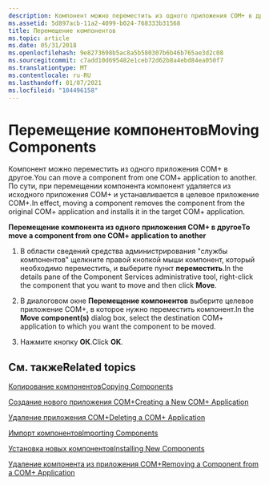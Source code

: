 ```yaml
---
description: Компонент можно переместить из одного приложения COM+ в другое. По сути, при перемещении компонента компонент удаляется из исходного приложения COM+ и устанавливается в целевое приложение COM+.
ms.assetid: 5d897acb-11a2-4099-b024-768333b31568
title: Перемещение компонентов
ms.topic: article
ms.date: 05/31/2018
ms.openlocfilehash: 9e8273698b5ac8a5b580307b6b46b765ae3d2c08
ms.sourcegitcommit: c7add10d695482e1ceb72d62b8a4ebd84ea050f7
ms.translationtype: MT
ms.contentlocale: ru-RU
ms.lasthandoff: 01/07/2021
ms.locfileid: "104496158"
---
```

# <a name="moving-components"></a><span data-ttu-id="d204d-104">Перемещение компонентов</span><span class="sxs-lookup"><span data-stu-id="d204d-104">Moving Components</span></span>

<span data-ttu-id="d204d-105">Компонент можно переместить из одного приложения COM+ в другое.</span><span class="sxs-lookup"><span data-stu-id="d204d-105">You can move a component from one COM+ application to another.</span></span> <span data-ttu-id="d204d-106">По сути, при перемещении компонента компонент удаляется из исходного приложения COM+ и устанавливается в целевое приложение COM+.</span><span class="sxs-lookup"><span data-stu-id="d204d-106">In effect, moving a component removes the component from the original COM+ application and installs it in the target COM+ application.</span></span>

<span data-ttu-id="d204d-107">**Перемещение компонента из одного приложения COM+ в другое**</span><span class="sxs-lookup"><span data-stu-id="d204d-107">**To move a component from one COM+ application to another**</span></span>

1.  <span data-ttu-id="d204d-108">В области сведений средства администрирования "службы компонентов" щелкните правой кнопкой мыши компонент, который необходимо переместить, и выберите пункт **переместить**.</span><span class="sxs-lookup"><span data-stu-id="d204d-108">In the details pane of the Component Services administrative tool, right-click the component that you want to move and then click **Move**.</span></span>

2.  <span data-ttu-id="d204d-109">В диалоговом окне **Перемещение компонентов** выберите целевое приложение COM+, в которое нужно переместить компонент.</span><span class="sxs-lookup"><span data-stu-id="d204d-109">In the **Move component(s)** dialog box, select the destination COM+ application to which you want the component to be moved.</span></span>

3.  <span data-ttu-id="d204d-110">Нажмите кнопку **ОК**.</span><span class="sxs-lookup"><span data-stu-id="d204d-110">Click **OK**.</span></span>

## <a name="related-topics"></a><span data-ttu-id="d204d-111">См. также</span><span class="sxs-lookup"><span data-stu-id="d204d-111">Related topics</span></span>

<dl> <dt>

[<span data-ttu-id="d204d-112">Копирование компонентов</span><span class="sxs-lookup"><span data-stu-id="d204d-112">Copying Components</span></span>](copying-components.md)
</dt> <dt>

[<span data-ttu-id="d204d-113">Создание нового приложения COM+</span><span class="sxs-lookup"><span data-stu-id="d204d-113">Creating a New COM+ Application</span></span>](creating-a-new-com--application.md)
</dt> <dt>

[<span data-ttu-id="d204d-114">Удаление приложения COM+</span><span class="sxs-lookup"><span data-stu-id="d204d-114">Deleting a COM+ Application</span></span>](deleting-a-com--application.md)
</dt> <dt>

[<span data-ttu-id="d204d-115">Импорт компонентов</span><span class="sxs-lookup"><span data-stu-id="d204d-115">Importing Components</span></span>](importing-components.md)
</dt> <dt>

[<span data-ttu-id="d204d-116">Установка новых компонентов</span><span class="sxs-lookup"><span data-stu-id="d204d-116">Installing New Components</span></span>](installing-new-components.md)
</dt> <dt>

[<span data-ttu-id="d204d-117">Удаление компонента из приложения COM+</span><span class="sxs-lookup"><span data-stu-id="d204d-117">Removing a Component from a COM+ Application</span></span>](removing-a-component-from-a-com--application.md)
</dt> </dl>

 

 



